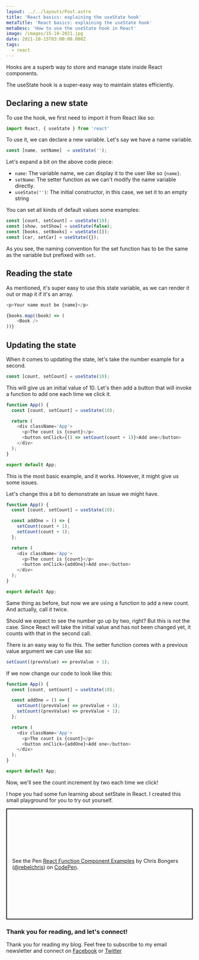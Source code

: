 ```yaml
---
layout: ../../layouts/Post.astro
title: 'React basics: explaining the useState hook'
metaTitle: 'React basics: explaining the useState hook'
metaDesc: 'How to use the useState hook in React'
image: /images/15-10-2021.jpg
date: 2021-10-15T03:00:00.000Z
tags:
  - react
---
```

Hooks are a superb way to store and manage state inside React components.

The useState hook is a super-easy way to maintain states efficiently.

## Declaring a new state

To use the hook, we first need to import it from React like so:

```js
import React, { useState } from 'react'
```

To use it, we can declare a new variable. Let's say we have a name variable.

```js
const [name, setName]  = useState(''); 
```

Let's expand a bit on the above code piece:

- `name`: The variable name, we can display it to the user like so `{name}`.
- `setName`: The setter function as we can't modify the name variable directly. 
- `useState('')`: The initial constructor, in this case, we set it to an empty string

You can set all kinds of default values some examples:

```js
const [count, setCount] = useState(10);
const [show, setShow] = useState(false);
const [books, setBooks] = useState([]);
const [car, setCar] = useState({});
```

As you see, the naming convention for the set function has to be the same as the variable but prefixed with `set`.

## Reading the state

As mentioned, it's super easy to use this state variable, as we can render it out or map it if it's an array.

```js
<p>Your name must be {name}</p>

{books.map((book) => (
	<Book />
))}
```

## Updating the state

When it comes to updating the state, let's take the number example for a second.

```js
const [count, setCount] = useState(10);
```

This will give us an initial value of 10. Let's then add a button that will invoke a function to add one each time we click it.

```js
function App() {
  const [count, setCount] = useState(10);

  return (
    <div className='App'>
      <p>The count is {count}</p>
      <button onClick={() => setCount(count + 1)}>Add one</button>
    </div>
  );
}

export default App;
```

This is the most basic example, and it works. However, it might give us some issues.

Let's change this a bit to demonstrate an issue we might have.

```js
function App() {
  const [count, setCount] = useState(10);

  const addOne = () => {
    setCount(count + 1);
    setCount(count + 1);
  };

  return (
    <div className='App'>
      <p>The count is {count}</p>
      <button onClick={addOne}>Add one</button>
    </div>
  );
}

export default App;
```

Same thing as before, but now we are using a function to add a new count. And actually, call it twice.

Should we expect to see the number go up by two, right?
But this is not the case. Since React will take the initial value and has not been changed yet, it counts with that in the second call.

There is an easy way to fix this.
The setter function comes with a previous value argument we can use like so:

```js
setCount((prevValue) => prevValue + 1);
```

If we now change our code to look like this:

```js
function App() {
  const [count, setCount] = useState(10);

  const addOne = () => {
    setCount((prevValue) => prevValue + 1);
    setCount((prevValue) => prevValue + 1);
  };

  return (
    <div className='App'>
      <p>The count is {count}</p>
      <button onClick={addOne}>Add one</button>
    </div>
  );
}

export default App;
```

Now, we'll see the count increment by two each time we click!

I hope you had some fun learning about setState in React. I created this small playground for you to try out yourself.

<p class="codepen" data-height="300" data-default-tab="html,result" data-slug-hash="qBjeWMB" data-user="rebelchris" style="height: 300px; box-sizing: border-box; display: flex; align-items: center; justify-content: center; border: 2px solid; margin: 1em 0; padding: 1em;">
  <span>See the Pen <a href="https://codepen.io/rebelchris/pen/qBjeWMB">
  React Function Component Examples</a> by Chris Bongers (<a href="https://codepen.io/rebelchris">@rebelchris</a>)
  on <a href="https://codepen.io">CodePen</a>.</span>
</p>
<script async defer src="https://cpwebassets.codepen.io/assets/embed/ei.js"></script>

### Thank you for reading, and let's connect!

Thank you for reading my blog. Feel free to subscribe to my email newsletter and connect on [Facebook](https://www.facebook.com/DailyDevTipsBlog) or [Twitter](https://twitter.com/DailyDevTips1)
